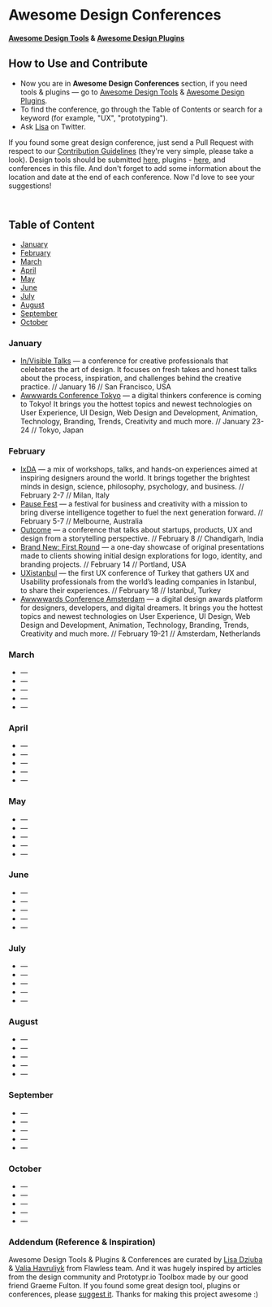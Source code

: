 <div class="hidden-in-page">

# Awesome Design Conferences
#### [Awesome Design Tools](https://github.com/LisaDziuba/Awesome-Design-Tools) & [Awesome Design Plugins](https://github.com/LisaDziuba/Awesome-Design-Tools/blob/master/Awesome-Design-Plugins.md)

</div>

## How to Use and Contribute

* Now you are in **Awesome Design Conferences** section, if you need tools & plugins — go to [Awesome Design Tools](https://github.com/LisaDziuba/Awesome-Design-Tools) & [Awesome Design Plugins](https://github.com/LisaDziuba/Awesome-Design-Tools/blob/master/Awesome-Design-Plugins.md).
* To find the conference, go through the Table of Contents or search for a keyword (for example, "UX", "prototyping").
* Ask [Lisa](https://twitter.com/LisaDziuba) on Twitter.

If you found some great design conference, just send a Pull Request with respect to our [Contribution Guidelines](https://github.com/LisaDziuba/Awesome-Design-Tools/blob/master/Contribution_Guidelines.md) (they're very simple, please take a look). Design tools should be submitted [here](https://github.com/LisaDziuba/Awesome-Design-Tools), plugins - [here](https://github.com/LisaDziuba/Awesome-Design-Tools/blob/master/Awesome-Design-Plugins.md), and conferences in this file. And don't forget to add some information about the location and date at the end of each conference. Now I'd love to see your suggestions!

</div>

<header class='header header-top -mint'></header>

<div class="nav">

## Table of Content

* [January](#january)
* [February](#february)
* [March](#march)
* [April](#april)
* [May](#may)
* [June](#june)
* [July](#july)
* [August](#august)
* [September](#september)
* [October](#october)

</div>

<main>


<article id="january">

### January

* [In/Visible Talks](https://invisibletalks.com/conference-2020/) — a conference for creative professionals that celebrates the art of design. It focuses on fresh takes and honest talks about the process, inspiration, and challenges behind the creative practice. // January 16 // San Francisco, USA
* [Awwwards Conference Tokyo](https://conference.awwwards.com/tokyo/) — a digital thinkers conference is coming to Tokyo! It brings you the hottest topics and newest technologies on User Experience, UI Design, Web Design and Development, Animation, Technology, Branding, Trends, Creativity and much more. // January 23-24 // Tokyo, Japan

</article>

<article id="february">

### February

* [IxDA](https://interaction20.ixda.org/) — a mix of workshops, talks, and hands-on experiences aimed at inspiring designers around the world. It brings together the brightest minds in design, science, philosophy, psychology, and business. // February 2-7 // Milan, Italy
* [Pause Fest](https://www.pausefest.com.au/) — a festival for business and creativity with a mission to bring diverse intelligence together to fuel the next generation forward. // February 5-7 // Melbourne, Australia
* [Outcome](http://outcomeconf.com/) — a conference that talks about startups, products, UX and design from a storytelling perspective. // February 8 // Chandigarh, India
* [Brand New: First Round](https://underconsideration.com/firstround/) — a one-day showcase of original presentations made to clients showing initial design explorations for logo, identity, and branding projects. // February 14 // Portland, USA
* [UXistanbul](https://uxistanbul.org/) — the first UX conference of Turkey that gathers UX and Usability professionals from the world’s leading companies in Istanbul, to share their experiences. // February 18 // Istanbul, Turkey
* [Awwwwards Conference Amsterdam](https://conference.awwwards.com/amsterdam) — a digital design awards platform for designers, developers, and digital dreamers. It brings you the hottest topics and newest technologies on User Experience, UI Design, Web Design and Development, Animation, Technology, Branding, Trends, Creativity and much more. // February 19-21 // Amsterdam, Netherlands

</article>

<article id="march">
  
### March

* []() — 
* []() — 
* []() — 
* []() — 
* []() — 

</article>

<article id="april">
  
### April

* []() — 
* []() — 
* []() — 
* []() — 
* []() — 

</article>

<article id="may">
  
### May 

* []() — 
* []() — 
* []() — 
* []() — 
* []() — 

</article>

<article id="june">
  
### June

* []() — 
* []() — 
* []() — 
* []() — 
* []() — 

</article>

<article id="july">
  
### July

* []() — 
* []() — 
* []() — 
* []() — 
* []() — 

</article>

<article id="august">
  
### August 

* []() — 
* []() — 
* []() — 
* []() — 
* []() — 

</article>

<article id="september">
  
### September 

* []() — 
* []() — 
* []() — 
* []() — 
* []() — 

</article>

<article id="october">
  
### October 

* []() — 
* []() — 
* []() — 
* []() — 
* []() — 

</article>

<article id="addendum">

### Addendum (Reference & Inspiration)

Awesome Design Tools & Plugins & Conferences are curated by [Lisa Dziuba](https://twitter.com/LisaDziuba) & [Valia Havruliyk](https://twitter.com/ValiaHavryliuk) from Flawless team. And it was hugely inspired by articles from the design community and Prototypr.io Toolbox made by our good friend Graeme Fulton. If you found some great design tool, plugins or conferences, please [suggest it](https://github.com/LisaDziuba/Awesome-Design-Tools/blob/master/Contribution_Guidelines.md). Thanks for making this project awesome :)

</article>



